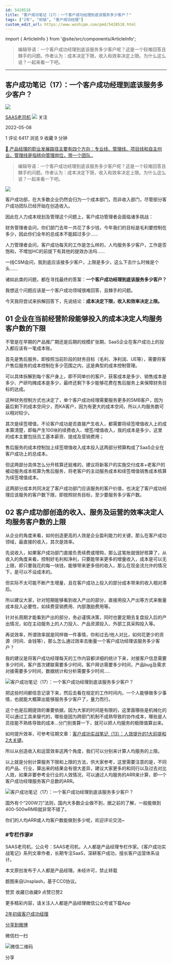 ```yaml
---
id: 5428518
title: "客户成功笔记（17）：一个客户成功经理到底该服务多少客户？"
tags: ["2年", "初级", "客户成功经理"]
custom_edit_url: https://www.woshipm.com/pmd/5428518.html
---
```

import { ArticleInfo } from '@site/src/components/ArticleInfo';

<ArticleInfo
    author="SAAS老司机"
    authorLink="https://www.woshipm.com/u/1094650"
    published="2022-05-08"
    views={6417}
    comments={1}
    collects={9}
/>

> 编辑导语：一个客户成功经理到底该服务多少客户呢？这是一个较难回答且棘手的问题。作者认为：成本决定下限，收入和效率决定上限。为什么这么说？一起来看一下吧。

---

## 客户成功笔记（17）：一个客户成功经理到底该服务多少客户？

[![](https://image.woshipm.com/wp-files/2021/05/Go8ruqFAIZlldm2LRpmi.jpg!/both/72x72)](https://www.woshipm.com/u/1094650)

[SAAS老司机](https://www.woshipm.com/u/1094650) ![](https://static.woshipm.com/tag/1121_1@2x.png) 关注

2022-05-08

1 评论 6417 浏览 9 收藏 9 分钟

[🔗 产品经理的职业发展路径主要有四个方向：专业线、管理线、项目线和自主创业。管理线是指转向管理岗位，带一个团队..](https://ke.qidianla.com/courses/90pm)

> 编辑导语：一个客户成功经理到底该服务多少客户呢？这是一个较难回答且棘手的问题。作者认为：成本决定下限，收入和效率决定上限。为什么这么说？一起来看一下吧。

![](https://image.woshipm.com/wp-files/2022/05/WZQUkTEFmAWDZYnq2TOV.jpg)

客户成功部，在大多数企业仍然会归为一个成本部门，而非收入部门，尽管部分客户成功团队已经开始在创造收入。

因此在人力成本规划及管理这个问题上，客户成功管理者会面临诸多挑战：

财务管理者会问，你们部门去年一共花了多少钱，今年我们的目标是毛利要控制在多少，因此你们全年的总成本不能超过多少……

人力管理者会问，客户成功每天的工作是怎么样的，人均服务多少客户，工作是否饱和，不增加HC的前提下有其他的提效办法吗……

一线CSM会问，我到底应该接多少客户，上限是多少，这么下去什么时候是个头……

诸如此类的问题，都在寻找最终的答案：**一个客户成功经理到底该服务多少客户？**

我想这个问题应该是一个客户成功领域很难回答，且棘手的问题。

今天我将尝试来拆解回答下，先说结论：**成本决定下限，收入和效率决定上限。**

## **01 企业在当前经营阶段能够投入的成本决定人均服务客户数的下限**

不管是在早期的产品推广期还是后期的规模扩张期，SaaS企业在客户成功上的投入都应该有一笔成本账。

首先是售后服务，即按照当前阶段的财务目标（毛利、净利润、UE等），需要将客户售后服务的成本控制在多少范围之内，这是典型的成本控制管理。

可以具体拆解到每个客户身上，即不同单价的客户，获客成本是多少、销售成本是多少、产研均摊成本是多少，最终还剩下多少能够花费在售后服务上来保障财务目标的达成。

这种财务控制方式也决定了，单个客户成功经理需要服务更多的SMB客户，因为最后剩下的成本空间少，而KA客户，因为有更大的成本空间，所以人均服务数可以相对较少。

其次是续签增值，不论客户成功是否直接产生收入，都需要将续签增值收入上的成本算清楚，即每产生100块的续费收入、增签/增值收入，我的成本是多少，这里的成本主要包括员工基本薪资、提成及营销费用；

售后服务的成本控制加上续签增值收入成本投入这两部分预算构成了SaaS企业在客户成功上的总成本。

但这两部分具体怎么分开核算还挺难的，建议将新客户的实施交付成本+老客户的被动服务成本核算为售后服务，将老客户的主动服务成本和续签增值销售成本核算为续签增值成本。

这两部分成本共同决定了客户成功部门应该服务的客户价值，也决定了客户成功经理应该服务的客户数下限，即按照财务目标，至少要服务多少客户数。

## **02 客户成功部创造的收入、服务及运营的效率决定人均服务客户数的上限**

从企业的角度来看，如何创造更高的人效是企业盈利能力的关键，那么在客户成功领域，最直接的收入，其次是效率。

先说收入，如果客户成功部门直接负责续费或增购，那么这笔账就很好核算了，从收入的角度来看，控制好毛利和净利，只要能带来更多的增量收入，成本是可以无上限，即只要我花的每一块钱，能够带来更多倍的收入，那么在现金流允许的情况下，是可以不设成本的。

但实际不太可能不断产生增量，且在客户成功上投入的部分成本带来的收入相对滞后。

所以建议大家，针对短期能够看到收入产出的部分，直接用投入产出等方式来衡量成本投入必要性，如续费营销费用、内部激励费用等。

针对长周期才能看到产出的部分，务必谨慎决策，同时也要定期去复盘投入后的产出情况，如在主动服务上的人力投入、产品资源投入、外部工具采购投入等。

再说效率，所谓效率就是同样做一件事情，你和过去/他人对比，如何花更少的资源（时间、金钱等），那么怎么通过效率去衡量一个客户成功经理该服务多少客户？

我的建议是将客户成功经理每天的工作内容都详细的统计下来，对接客户信息需要多少时间，客户首次建联需要多少时间，客户拜访需要多少时间，产品bug及需求对接需要多少时间，数据统计和分析需要多少时间…..

![客户成功笔记（17）：一个客户成功经理到底该服务多少客户？](https://image.woshipm.com/wp-files/2022/05/0V9vNay960xywV350DFI.png)

把这些时间都信息记录下来，然后去看在规定的工作时间内，一个人能够做多少事情，也就能大概算出能够服务多少客户了，量力而行。

这个也是后期提效的重要依据，因为大家的时间是有限的，这里面哪些是机械化的可以通过工具来替代的，哪些是因为跨部门机制不成熟导致的协作成本，哪些是人员技能不熟练导致的成本…分门别类算一下，就可以把人均服务的极限值算出来。

如何提升效率，可参考往期文章：[客户成功实战笔记（13）：人效提升的1大前提和2大关键](http://www.woshipm.com/operate/5156876.html)。

所以从创造收入和运营效率这两个角度，我们可以分别来计算人均服务的上限。

以上就是分别计算服务下限和上限的方法，供大家参考，这里需要注意的是，不同的产品、行业，算出来的结果会有很大差异，建议大家更多的和同行以及过去对比人效，如果非要参考全行业的人效情况，可以通过人均服务的ARR来计算，即一个客户成功经理服务客户总数的ARR。

![客户成功笔记（17）：一个客户成功经理到底该服务多少客户？](https://image.woshipm.com/wp-files/2022/05/aO65liXkICI9Q2CR0tFY.png)

国外有个“200W刀”法则，国内大多数企业做不到，据之前的了解，一般能做到400-500wRMB就非常不错了。

你们的人均ARR或人均客户数能做到多少呢，欢迎评论交流~

### #专栏作家#

SAAS老司机，公众号：SAAS老司机，人人都是产品经理专栏作家。《客户成功实战笔记》系列文章作者，长期专注SaaS，深耕客户成功，擅长客户运营体系设计。

本文原创发布于人人都是产品经理。未经许可，禁止转载

题图来自Unsplash，基于CC0协议。

赞赏 收藏已收藏9 点赞已赞2

更多精彩内容，请关注人人都是产品经理微信公众号或下载App

[2年](https://www.woshipm.com/tag/2%e5%b9%b4)[初级](https://www.woshipm.com/tag/%e5%88%9d%e7%ba%a7)[客户成功经理](https://www.woshipm.com/tag/%e5%ae%a2%e6%88%b7%e6%88%90%e5%8a%9f%e7%bb%8f%e7%90%86)

[分享到微博](https://service.weibo.com/share/share.php?appkey=2775287854&title=客户成功笔记（17）：一个客户成功经理到底该服务多少客户？&url=https://www.woshipm.com/pmd/5428518.html&pic=https://image.woshipm.com/wp-files/2022/05/WZQUkTEFmAWDZYnq2TOV.jpg)

微信扫一扫

![微信二维码](https://api.pwmqr.com/qrcode/create/?url=https://www.woshipm.com/pmd/5428518.html)

分享